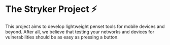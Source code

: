 # The Stryker Project ⚡
This project aims to develop lightweight penset tools for mobile devices and beyond. After all, we believe that testing your networks and devices for vulnerabilities should be as easy as pressing a button.

